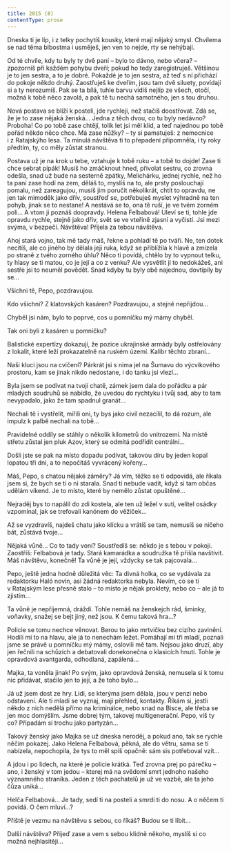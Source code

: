 ```yaml
---
title: 2015 (8)
contentType: prose
---
```


Dneska ti je líp, i z telky pochytíš kousky, které mají nějaký smysl. Chvílema se nad těma blbostma i usměješ, jen ven to nejde, rty se nehýbají.

Od té chvíle, kdy tu byly ty dvě paní – bylo to dávno, nebo včera? – zpozorníš při každém pohybu dveří; pokud ho tedy zaregistruješ. Většinou je to jen sestra, a to je dobré. Pokaždé je to jen sestra, až teď s ní přichází do pokoje někdo druhý. Zaostřuješ ke dveřím, jsou tam dvě siluety, povídají si a ty nerozumíš. Pak se ta bílá, tuhle barvu vidíš nejlíp ze všech, otočí, možná k tobě něco zavolá, a pak tě tu nechá samotného, jen s tou druhou.

Nová postava se blíží k posteli, jde rychleji, než stačíš doostřovat. Zdá se, že je to zase nějaká ženská… Jedna z těch dvou, co tu byly nedávno? Proboha! Co po tobě zase chtějí, tolik let jsi měl klid, a teď najednou po tobě pořád někdo něco chce. Má zase nůžky? – ty si pamatuješ: z nemocnice i z Ratajskýho lesa. Ta minulá návštěva ti to přepadení připomněla, i ty roky předtím, ty, co měly zůstat stranou.

Postava už je na krok u tebe, vztahuje k tobě ruku – a tobě to dojde! Zase ti chce sebrat pípák! Musíš ho zmáčknout hned, přivolat sestru, co zrovna odešla, snad už bude na sesterně zpátky, Melichárku, jednej rychle, než ho ta paní zase hodí na zem, děláš to, myslíš na to, ale prsty poslouchají pomalu, než zareagujou, musíš jim poručit několikrát, chtít to opravdu, ne jen tak mimoděk jako dřív, soustřeď se, potřebuješ myslet výhradně na ten pohyb, jinak se to nestane! A nestává se to, ona tě ruší, je ve tvém zorném poli… A vtom ji poznáš doopravdy. Helena Felbabová! Uleví se ti, tohle jde opravdu rychle, stejně jako dřív, svět se ve vteřině zjasní a vyčistí. Jsi mezi svýma, v bezpečí. Návštěva! Přijela za tebou návštěva.

Ahoj stará vojno, tak mě tady máš, řekne a pohladí tě po tváři. Ne, ten dotek necítíš, ale co jiného by dělala její ruka, když se přiblížila k hlavě a zmizela po straně z tvého zorného úhlu? Něco ti povídá, chtělo by to vypnout telku, ty hlasy se ti matou, co je její a co z venku? Ale vysvětlit jí to nedokážeš, ani sestře jsi to neuměl povědět. Snad kdyby tu byly obě najednou, dovtípily by se…

Všichni tě, Pepo, pozdravujou.

Kdo všichni? Z klatovských kasáren? Pozdravujou, a stejně nepřijdou…

Chyběl jsi nám, bylo to poprvé, cos u pomníčku mý mámy chyběl.

Tak oni byli z kasáren u pomníčku?

Balistické expertízy dokazují, že pozice ukrajinské armády byly ostřelovány z lokalit, které leží prokazatelně na ruském území. Kalibr těchto zbraní…

Naši kluci jsou na cvičení? Párkrát jsi s nima jel na Šumavu do výcvikového prostoru, kam se jinak nikdo nedostane, i do tanku jsi vlezl…

Byla jsem se podívat na tvojí chatě, zámek jsem dala do pořádku a pár mladých soudruhů se nabídlo, že uvedou do rychtyku i tvůj sad, aby to tam nevypadalo, jako že tam spadnul granát…

Nechali tě i vystřelit, mířili oni, ty bys jako civil nezacílil, to dá rozum, ale impulz k palbě nechali na tobě…

Pravidelné oddíly se stáhly o několik kilometrů do vnitrozemí. Na místě střetu zůstal jen pluk Azov, který se odmítá podřídit centrální…

Došli jste se pak na místo dopadu podívat, takovou díru by jeden kopal lopatou tři dni, a to nepočítáš vyvrácený kořeny…

Máš, Pepo, s chatou nějaké záměry? Já vím, těžko se ti odpovídá, ale říkala jsem si, že bych se ti o ni starala. Snad ti nebude vadit, když si tam občas udělám víkend. Je to místo, které by nemělo zůstat opuštěné…

Nejraděj bys to napálil do zdi kostela, ale ten už ležel v suti, velitel osádky vzpomínal, jak se trefovali kanónem do věžiček…

Až se vyzdravíš, najdeš chatu jako klícku a vrátíš se tam, nemusíš se ničeho bát, zůstává tvoje…

Nějaká vůně… Co to tady voní? Soustředíš se: někdo je s tebou v pokoji. Zaostříš: Felbabová je tady. Stará kamarádka a soudružka tě přišla navštívit. Máš návštěvu, konečně! Ta vůně je její, vždycky se tak pajcovala…

Pepo, ještě jedna hodně důležitá věc: Ta divná holka, co se vydávala za redaktorku Haló novin, asi žádná redaktorka nebyla. Nevím, co se ti v Ratajským lese přesně stalo – to místo je nějak prokletý, nebo co – ale já to zjistím…

Ta vůně je nepříjemná, dráždí. Tohle nemáš na ženskejch rád, šminky, voňavky, snažej se bejt jiný, než jsou. K čemu taková hra…?

Policie se tomu nechce věnovat. Berou to jako mrtvičku bez cizího zavinění. Hodili mi to na hlavu, ale já to nenechám ležet. Pomáhají mi tři mladí, poznali jsme se právě u pomníčku mý mámy, oslovili mě tam. Nejsou jako druzí, aby jen řečnili na schůzích a debatovali donekonečna o klasicích hnutí. Tohle je opravdová avantgarda, odhodlaná, zapálená…

Majka, ta voněla jinak! Po svým, jako opravdová ženská, nemusela si k tomu nic přidávat, stačilo jen to její, a že toho bylo…

Já už jsem dost ze hry. Lidi, se kterýma jsem dělala, jsou v penzi nebo odstavení. Ale ti mladí se vyznaj, mají přehled, kontakty. Říkám si, jestli někdo z nich nedělá přímo na kriminálce, nebo snad na Bisce, ale třeba se jen moc domýšlím. Jsme dobrej tým, takovej multigenerační. Pepo, víš ty co? Připadám si trochu jako partyzán…

Takový ženský jako Majka se už dneska neroděj, a pokud ano, tak se rychle něčím pokazej. Jako Helena Felbabová, pěkná, ale do větru, sama se ti nabízela, nepochopila, že tys to měl spíš opačně: sám sis potřeboval vzít…

A jdou i po lidech, na které je policie krátká. Teď zrovna prej po párečku – ano, i ženský v tom jedou – kterej má na svědomí smrt jednoho našeho významného straníka. Jeden z těch pachatelů je už ve vazbě, ale ta jeho čůza uniká…

Helča Felbabová… Je tady, sedí ti na posteli a smrdí ti do nosu. A o něčem ti povídá. O čem mluví…?

Příště je vezmu na návštěvu s sebou, co říkáš? Budou se ti líbit…

Další návštěva? Přijeď zase a vem s sebou klidně někoho, myslíš si co možná nejhlasitěji…
